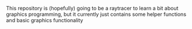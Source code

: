 This repository is (hopefully) going to be a raytracer to learn a bit about graphics programming, but it currently just contains some helper functions and basic graphics functionality
